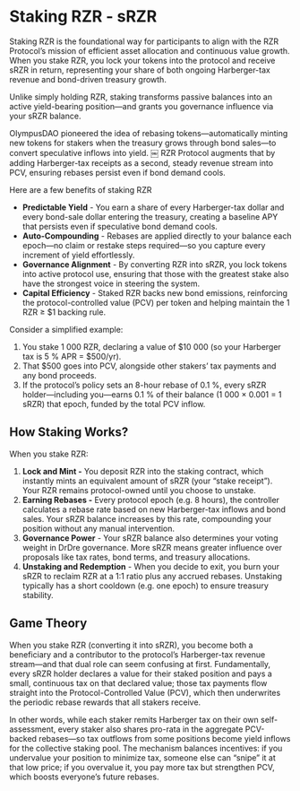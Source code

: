 # Staking RZR - sRZR

Staking RZR is the foundational way for participants to align with the RZR Protocol’s mission of efficient asset allocation and continuous value growth. When you stake RZR, you lock your tokens into the protocol and receive sRZR in return, representing your share of both ongoing Harberger-tax revenue and bond-driven treasury growth.

Unlike simply holding RZR, staking transforms passive balances into an active yield-bearing position—and grants you governance influence via your sRZR balance.

OlympusDAO pioneered the idea of rebasing tokens—automatically minting new tokens for stakers when the treasury grows through bond sales—to convert speculative inflows into yield. ￼ RZR Protocol augments that by adding Harberger-tax receipts as a second, steady revenue stream into PCV, ensuring rebases persist even if bond demand cools.

Here are a few benefits of staking RZR

- **Predictable Yield** - You earn a share of every Harberger-tax dollar and every bond-sale dollar entering the treasury, creating a baseline APY that persists even if speculative bond demand cools.
- **Auto-Compounding** - Rebases are applied directly to your balance each epoch—no claim or restake steps required—so you capture every increment of yield effortlessly.
- **Governance Alignment** - By converting RZR into sRZR, you lock tokens into active protocol use, ensuring that those with the greatest stake also have the strongest voice in steering the system.
- **Capital Efficiency** - Staked RZR backs new bond emissions, reinforcing the protocol-controlled value (PCV) per token and helping maintain the 1 RZR ≥ $1 backing rule.

Consider a simplified example:

1. You stake 1 000 RZR, declaring a value of $10 000 (so your Harberger tax is 5 % APR = $500/yr). &#x20;
2. That $500 goes into PCV, alongside other stakers’ tax payments and any bond proceeds. &#x20;
3. If the protocol’s policy sets an 8-hour rebase of 0.1 %, every sRZR holder—including you—earns 0.1 % of their balance (1 000 × 0.001 = 1 sRZR) that epoch, funded by the total PCV inflow. &#x20;

## How Staking Works?

When you stake RZR:

1. **Lock and Mint -** You deposit RZR into the staking contract, which instantly mints an equivalent amount of sRZR (your “stake receipt”). Your RZR remains protocol-owned until you choose to unstake.
2. **Earning Rebases -** Every protocol epoch (e.g. 8 hours), the controller calculates a rebase rate based on new Harberger-tax inflows and bond sales. Your sRZR balance increases by this rate, compounding your position without any manual intervention.
3. **Governance Power** - Your sRZR balance also determines your voting weight in DrDre governance. More sRZR means greater influence over proposals like tax rates, bond terms, and treasury allocations.
4. **Unstaking and Redemption** - When you decide to exit, you burn your sRZR to reclaim RZR at a 1:1 ratio plus any accrued rebases. Unstaking typically has a short cooldown (e.g. one epoch) to ensure treasury stability.

## Game Theory&#x20;

When you stake RZR (converting it into sRZR), you become both a beneficiary and a contributor to the protocol’s Harberger-tax revenue stream—and that dual role can seem confusing at first. Fundamentally, every sRZR holder declares a value for their staked position and pays a small, continuous tax on that declared value; those tax payments flow straight into the Protocol-Controlled Value (PCV), which then underwrites the periodic rebase rewards that all stakers receive.

In other words, while each staker remits Harberger tax on their own self-assessment, every staker also shares pro-rata in the aggregate PCV-backed rebases—so tax outflows from some positions become yield inflows for the collective staking pool. The mechanism balances incentives: if you undervalue your position to minimize tax, someone else can “snipe” it at that low price; if you overvalue it, you pay more tax but strengthen PCV, which boosts everyone’s future rebases.

